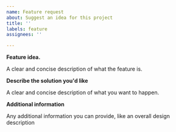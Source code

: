 ```yaml
---
name: Feature request
about: Suggest an idea for this project
title: ''
labels: feature
assignees: ''

---
```


**Feature idea.**

A clear and concise description of what the feature is.

**Describe the solution you'd like**

A clear and concise description of what you want to happen.

**Additional information**

Any additional information you can provide, like an overall design description